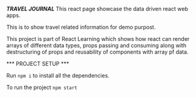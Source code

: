 ***TRAVEL JOURNAL*** 
This react page showcase the data driven react web apps. 

This is to show travel related information for  demo purpost.

This project is part of React Learning which shows how react can render arrays of different data types, props passing and consuming along with destructuring of props and reusability of components with array pf data.


*** PROJECT SETUP ***

Run `npm i` to install all the dependencies.

To run the project `npm start`